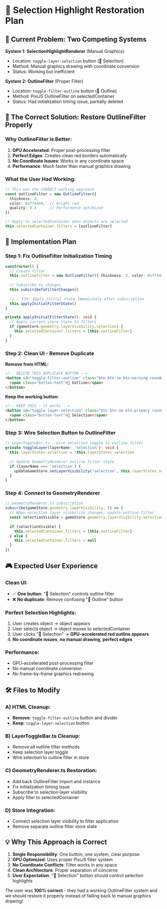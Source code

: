 # 🎯 Selection Highlight Restoration Plan

## 🚨 **Current Problem: Two Competing Systems**

**System 1: SelectionHighlightRenderer** (Manual Graphics)
- Location: `toggle-layer-selection` button (🎯 Selection)
- Method: Manual graphics drawing with coordinate conversion
- Status: Working but inefficient

**System 2: OutlineFilter** (Proper Filter)  
- Location: `toggle-filter-outline` button (📝 Outline)
- Method: PixiJS OutlineFilter on selectedContainer
- Status: Had initialization timing issue, partially deleted

## 🎯 **The Correct Solution: Restore OutlineFilter Properly**

### **Why OutlineFilter is Better:**
1. **GPU Accelerated**: Proper post-processing filter
2. **Perfect Edges**: Creates clean red borders automatically
3. **No Coordinate Issues**: Works in any coordinate space
4. **Performance**: Much faster than manual graphics drawing

### **What the User Had Working:**
```typescript
// This was the CORRECT working approach
const outlineFilter = new OutlineFilter({
  thickness: 3,
  color: 0xff4444,  // Bright red
  quality: 0.1      // Performance optimized
})

// Apply to selectedContainer when objects are selected
this.selectedContainer.filters = [outlineFilter]
```

## 🔧 **Implementation Plan**

### **Step 1: Fix OutlineFilter Initialization Timing**
```typescript
constructor() {
  // Create filter
  this.outlineFilter = new OutlineFilter({ thickness: 3, color: 0xff4444 })
  
  // Subscribe to changes
  this.subscribeToFilterChanges()
  
  // ✅ FIX: Apply initial state immediately after subscription
  this.applyInitialFilterState()
}

private applyInitialFilterState(): void {
  // Apply current store state to filters
  if (gameStore.geometry.layerVisibility.selection) {
    this.selectedContainer.filters = [this.outlineFilter]
  }
}
```

### **Step 2: Clean UI - Remove Duplicate**
**Remove from HTML:**
```html
<!-- DELETE THIS DUPLICATE BUTTON -->
<button id="toggle-filter-outline" class="btn btn-sm btn-warning rounded-full">
  <span class="button-text">📝 Outline</span>
</button>
```

**Keep the working button:**
```html
<!-- KEEP THIS - it works -->
<button id="toggle-layer-selection" class="btn btn-sm btn-primary rounded-full">
  <span class="button-text">🎯 Selection</span>
</button>
```

### **Step 3: Wire Selection Button to OutlineFilter**
```typescript
// LayerToggleBar.ts - wire selection toggle to outline filter
private toggleLayer(layerName: 'selection'): void {
  this.layerStates.selection = !this.layerStates.selection
  
  // Update GeometryRenderer outline filter state
  if (layerName === 'selection') {
    updateGameStore.setLayerVisibility('selection', this.layerStates.selection)
  }
}
```

### **Step 4: Connect to GeometryRenderer**
```typescript
// GeometryRenderer.ts subscription
subscribe(gameStore.geometry.layerVisibility, () => {
  // When selection layer visibility changes, update outline filter
  const selectionVisible = gameStore.geometry.layerVisibility.selection
  
  if (selectionVisible) {
    this.selectedContainer.filters = [this.outlineFilter]
  } else {
    this.selectedContainer.filters = null
  }
})
```

## 🎮 **Expected User Experience**

### **Clean UI:**
- ✅ **One button**: "🎯 Selection" controls outline filter
- ❌ **No duplicate**: Remove confusing "📝 Outline" button

### **Perfect Selection Highlights:**
1. User creates object → object appears
2. User selects object → object moves to selectedContainer
3. User clicks "🎯 Selection" → **GPU-accelerated red outline appears**
4. **No coordinate issues**, **no manual drawing**, **perfect edges**

### **Performance:**
- GPU-accelerated post-processing filter
- No manual coordinate conversion
- No frame-by-frame graphics redrawing

## 🛠️ **Files to Modify**

### **A) HTML Cleanup:**
- **Remove**: `toggle-filter-outline` button and divider
- **Keep**: `toggle-layer-selection` button

### **B) LayerToggleBar.ts Cleanup:**
- Remove all outline filter methods
- Keep selection layer toggle
- Wire selection to outline filter in store

### **C) GeometryRenderer.ts Restoration:**
- Add back OutlineFilter import and instance
- Fix initialization timing issue
- Subscribe to selection layer visibility
- Apply filter to selectedContainer

### **D) Store Integration:**
- Connect selection layer visibility to filter application
- Remove separate outline filter store state

## 💡 **Why This Approach is Correct**

1. **Single Responsibility**: One button, one system, clear purpose
2. **GPU Optimized**: Uses proper PixiJS filter system
3. **No Coordinate Conflicts**: Filter works in any space
4. **Clean Architecture**: Proper separation of concerns
5. **User Expectation**: "🎯 Selection" button should control selection highlights

The user was **100% correct** - they had a working OutlineFilter system and we should restore it properly instead of falling back to manual graphics drawing!